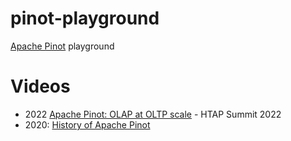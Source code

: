 # pinot-playground

[Apache Pinot](https://pinot.apache.org) playground

# Videos
- 2022 [Apache Pinot: OLAP at OLTP scale](https://www.youtube.com/watch?v=2_leJs8VzpQ) - HTAP Summit 2022
- 2020: [History of Apache Pinot](https://www.youtube.com/watch?v=luMLCDANxiU)

